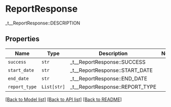 # ReportResponse

_t__ReportResponse::DESCRIPTION

## Properties
Name | Type | Description | Notes
------------ | ------------- | ------------- | -------------
| `success` | ```str``` |  _t__ReportResponse::SUCCESS  |  |
| `start_date` | ```str``` |  _t__ReportResponse::START_DATE  |  |
| `end_date` | ```str``` |  _t__ReportResponse::END_DATE  |  |
| `report_type` | ```List[str]``` |  _t__ReportResponse::REPORT_TYPE  |  |

[[Back to Model list]](../README.md#documentation-for-models) [[Back to API list]](../README.md#documentation-for-api-endpoints) [[Back to README]](../README.md)


